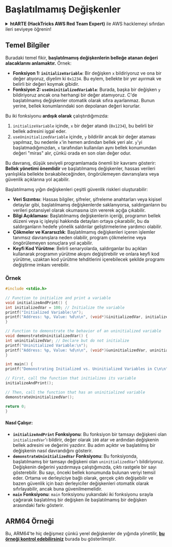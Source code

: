# Başlatılmamış Değişkenler

<details>

<summary><strong>htARTE (HackTricks AWS Red Team Expert)</strong> ile AWS hacklemeyi sıfırdan ileri seviyeye öğrenin!</summary>

HackTricks'i desteklemenin diğer yolları:

* **Şirketinizi HackTricks'te reklamını görmek istiyorsanız** veya **HackTricks'i PDF olarak indirmek istiyorsanız** [**ABONELİK PLANLARI**](https://github.com/sponsors/carlospolop)'na göz atın!
* [**Resmi PEASS & HackTricks ürünlerini**](https://peass.creator-spring.com) edinin
* [**The PEASS Family**](https://opensea.io/collection/the-peass-family)'yi keşfedin, özel [**NFT'lerimiz**](https://opensea.io/collection/the-peass-family) koleksiyonumuzu
* **💬 [**Discord grubumuza**](https://discord.gg/hRep4RUj7f) katılın veya [**telegram grubuna**](https://t.me/peass) katılın veya bizi **Twitter** 🐦 [**@hacktricks\_live**](https://twitter.com/hacktricks\_live)'da takip edin.
* **Hacking püf noktalarınızı paylaşarak PR'lar göndererek** [**HackTricks**](https://github.com/carlospolop/hacktricks) ve [**HackTricks Cloud**](https://github.com/carlospolop/hacktricks-cloud) github depolarına katkıda bulunun.

</details>

## Temel Bilgiler

Buradaki temel fikir, **başlatılmamış değişkenlerin belleğe atanan değeri alacaklarını anlamaktır.** Örnek:

* **Fonksiyon 1: `initializeVariable`**: Bir değişken `x` bildiriyoruz ve ona bir değer atıyoruz, diyelim ki `0x1234`. Bu eylem, bellekte bir yer ayırmak ve belirli bir değeri koymak gibidir.
* **Fonksiyon 2: `useUninitializedVariable`**: Burada, başka bir değişken `y` bildiriyoruz ancak ona herhangi bir değer atamıyoruz. C'de başlatılmamış değişkenler otomatik olarak sıfıra ayarlanmaz. Bunun yerine, bellek konumlarındaki son depolanan değeri korurlar.

Bu iki fonksiyonu **ardışık olarak** çalıştırdığımızda:

1. `initializeVariable` içinde, `x` bir değer atandı (`0x1234`), bu belirli bir bellek adresini işgal eder.
2. `useUninitializedVariable` içinde, `y` bildirilir ancak bir değer ataması yapılmaz, bu nedenle `x`'in hemen ardından bellek yeri alır. `y`'yi başlatmadığımızdan, `x` tarafından kullanılan aynı bellek konumundan değeri "miras" alır, çünkü orada en son olan değer odur.

Bu davranış, düşük seviyeli programlamada önemli bir kavramı gösterir: **Bellek yönetimi önemlidir** ve başlatılmamış değişkenler, hassas verileri yanlışlıkla bellekte bırakabileceğinden, öngörülemeyen davranışlara veya güvenlik açıklarına yol açabilir.

Başlatılmamış yığın değişkenleri çeşitli güvenlik riskleri oluşturabilir:

* **Veri Sızıntısı**: Hassas bilgiler, şifreler, şifreleme anahtarları veya kişisel detaylar gibi, başlatılmamış değişkenlerde saklanıyorsa, saldırganların bu verileri potansiyel olarak okumasına izin vererek açığa çıkabilir.
* **Bilgi Açıklaması**: Başlatılmamış değişkenlerin içeriği, programın bellek düzeni veya iç işleyişi hakkında detayları ortaya çıkarabilir, bu da saldırganların hedefe yönelik saldırılar geliştirmelerine yardımcı olabilir.
* **Çökmeler ve Kararsızlık**: Başlatılmamış değişkenleri içeren işlemler tanımsız davranışlara neden olabilir, program çökmelerine veya öngörülemeyen sonuçlara yol açabilir.
* **Keyfi Kod Yürütme**: Belirli senaryolarda, saldırganlar bu açıkları kullanarak programın yürütme akışını değiştirebilir ve onlara keyfi kod yürütme, uzaktan kod yürütme tehditlerini içerebilecek şekilde programı değiştirme imkanı verebilir.

### Örnek
```c
#include <stdio.h>

// Function to initialize and print a variable
void initializeAndPrint() {
int initializedVar = 100; // Initialize the variable
printf("Initialized Variable:\n");
printf("Address: %p, Value: %d\n\n", (void*)&initializedVar, initializedVar);
}

// Function to demonstrate the behavior of an uninitialized variable
void demonstrateUninitializedVar() {
int uninitializedVar; // Declare but do not initialize
printf("Uninitialized Variable:\n");
printf("Address: %p, Value: %d\n\n", (void*)&uninitializedVar, uninitializedVar);
}

int main() {
printf("Demonstrating Initialized vs. Uninitialized Variables in C\n\n");

// First, call the function that initializes its variable
initializeAndPrint();

// Then, call the function that has an uninitialized variable
demonstrateUninitializedVar();

return 0;
}
```
#### Nasıl Çalışır:

* **`initializeAndPrint` Fonksiyonu**: Bu fonksiyon bir tamsayı değişkeni olan `initializedVar`'ı bildirir, değer olarak `100` atar ve ardından değişkenin bellek adresini ve değerini yazdırır. Bu adım açıktır ve başlatılmış bir değişkenin nasıl davrandığını gösterir.
* **`demonstrateUninitializedVar` Fonksiyonu**: Bu fonksiyonda, başlatılmamış bir tamsayı değişkeni olan `uninitializedVar`'ı bildiriyoruz. Değişkenin değerini yazdırmaya çalıştığımızda, çıktı rastgele bir sayı gösterebilir. Bu sayı, önceki bellek konumunda bulunan veriyi temsil eder. Ortama ve derleyiciye bağlı olarak, gerçek çıktı değişebilir ve bazen güvenlik için bazı derleyiciler değişkenleri otomatik olarak sıfırlayabilir, ancak buna güvenilmemelidir.
* **`main` Fonksiyonu**: `main` fonksiyonu yukarıdaki iki fonksiyonu sırayla çağırarak başlatılmış bir değişken ile başlatılmamış bir değişken arasındaki farkı gösterir.

## ARM64 Örneği

Bu, ARM64'te hiç değişmez çünkü yerel değişkenler de yığında yönetilir, [**bu örneği kontrol edebilirsiniz**](https://8ksec.io/arm64-reversing-and-exploitation-part-6-exploiting-an-uninitialized-stack-variable-vulnerability/) burada bu gösterilmiştir.
